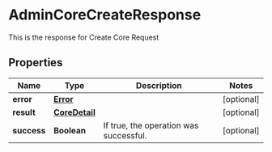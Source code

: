 

# AdminCoreCreateResponse

This is the response for Create Core Request
## Properties

Name | Type | Description | Notes
------------ | ------------- | ------------- | -------------
**error** | [**Error**](Error.md) |  |  [optional]
**result** | [**CoreDetail**](CoreDetail.md) |  |  [optional]
**success** | **Boolean** | If true, the operation was successful. |  [optional]



